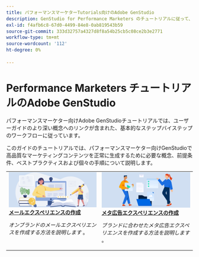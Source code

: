 ```yaml
---
title: パフォーマンスマーケターTutorials向けのAdobe GenStudio
description: GenStudio for Performance Marketers のチュートリアルに従って、メールエクスペリエンスの作成などのエンドツーエンドのプロセスを完了する方法を説明します。
exl-id: f4afb6c8-67d0-4499-84e8-0ab819543b59
source-git-commit: 333d32757a4327d8f8a54b25cb5c08ce2b3e2771
workflow-type: tm+mt
source-wordcount: '112'
ht-degree: 0%

---
```


# Performance Marketers チュートリアルのAdobe GenStudio

パフォーマンスマーケター向けAdobe GenStudioチュートリアルでは、ユーザーガイドのより深い概念へのリンクが含まれた、基本的なステップバイステップのワークフローに従っています。

このガイドのチュートリアルでは、パフォーマンスマーケター向けGenStudioで高品質なマーケティングコンテンツを正常に生成するために必要な概念、前提条件、ベストプラクティスおよび個々の手順について説明します。

<table style="table-layout:fixed">
<td valign="top">
   <div>
      <a href="create-email-experience.md">
      <img alt="アイデア，本，鉛筆，コンピューター" src="../assets/card-create-assets.png">
      <strong> メールエクスペリエンスの作成 </strong>
      </a>
   </div>
   <p>
      <em> オンブランドのメールエクスペリエンスを作成する方法を説明します </em>。
   </p>
</td>
<td valign="top">
   <div>
      <a href="create-meta-ad.md">
      <img alt="アイデア，本，鉛筆，コンピューター" src="../assets/card-manage-content.png">
      <strong> メタ広告エクスペリエンスの作成 </strong>
      </a>
   </div>
   <p>
      <em> ブランドに合わせたメタ広告エクスペリエンスを作成する方法を説明します </em>。
   </p>
</td><!-- 
<td valign="top">
   <div>
      <a href="create-email-experience.md">
      <img alt="Ideas, books, pencil, computer" src="../assets/card-create-assets.png">
      <strong>Create an email experience</strong>
      </a>
   </div>
   <p>
      <em>Learn how to create an on-brand Email experience.</em>
   </p>
</td> -->
</table>
